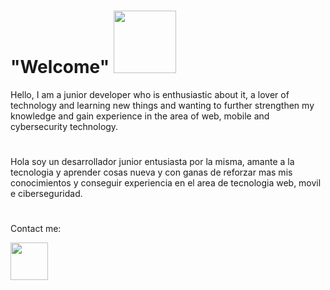  # "Welcome" <img src="https://media4.giphy.com/media/65ATXZgKw9tKnJua1B/giphy.gif?cid=790b761117698cbe22d9817f75a804003a144b464dc45202&rid=giphy.gif&ct=g" width="100px">

Hello, I am a junior developer who is enthusiastic about it, a lover of technology and learning new things and wanting to further strengthen my knowledge and gain experience in the area of web, mobile and cybersecurity technology.

#

Hola soy un desarrollador junior entusiasta por la misma, amante a la tecnologia y aprender cosas nueva y con ganas de reforzar mas mis conocimientos y conseguir experiencia en el area de tecnologia web, movil e ciberseguridad.

#
Contact me:

<a href="https://www.linkedin.com/in/carlos-jose-linares-rodriguez-650462b0/"><img src="https://cdn-icons-png.flaticon.com/512/174/174857.png" width="60px"></a>

